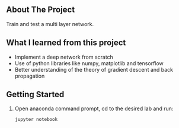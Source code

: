 <!-- ABOUT THE PROJECT -->
## About The Project

Train and test a multi layer network.

## What I learned from this project
* Implement a deep network from scratch
* Use of python libraries like numpy, matplotlib and tensorflow
* Better understanding of the theory of gradient descent and back propagation

<!-- GETTING STARTED -->
## Getting Started

1. Open anaconda command prompt, cd to the desired lab and run:
   ```sh
   jupyter notebook
   ```